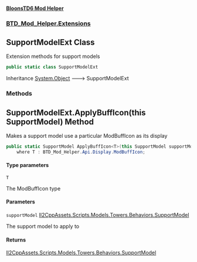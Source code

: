 #### [BloonsTD6 Mod Helper](README.md 'README')
### [BTD_Mod_Helper.Extensions](README.md#BTD_Mod_Helper.Extensions 'BTD_Mod_Helper.Extensions')

## SupportModelExt Class

Extension methods for support models

```csharp
public static class SupportModelExt
```

Inheritance [System.Object](https://docs.microsoft.com/en-us/dotnet/api/System.Object 'System.Object') &#129106; SupportModelExt
### Methods

<a name='BTD_Mod_Helper.Extensions.SupportModelExt.ApplyBuffIcon_T_(thisSupportModel)'></a>

## SupportModelExt.ApplyBuffIcon<T>(this SupportModel) Method

Makes a support model use a particular ModBuffIcon as its display

```csharp
public static SupportModel ApplyBuffIcon<T>(this SupportModel supportModel)
    where T : BTD_Mod_Helper.Api.Display.ModBuffIcon;
```
#### Type parameters

<a name='BTD_Mod_Helper.Extensions.SupportModelExt.ApplyBuffIcon_T_(thisSupportModel).T'></a>

`T`

The ModBuffIcon type
#### Parameters

<a name='BTD_Mod_Helper.Extensions.SupportModelExt.ApplyBuffIcon_T_(thisSupportModel).supportModel'></a>

`supportModel` [Il2CppAssets.Scripts.Models.Towers.Behaviors.SupportModel](https://docs.microsoft.com/en-us/dotnet/api/Il2CppAssets.Scripts.Models.Towers.Behaviors.SupportModel 'Il2CppAssets.Scripts.Models.Towers.Behaviors.SupportModel')

The support model to apply to

#### Returns
[Il2CppAssets.Scripts.Models.Towers.Behaviors.SupportModel](https://docs.microsoft.com/en-us/dotnet/api/Il2CppAssets.Scripts.Models.Towers.Behaviors.SupportModel 'Il2CppAssets.Scripts.Models.Towers.Behaviors.SupportModel')